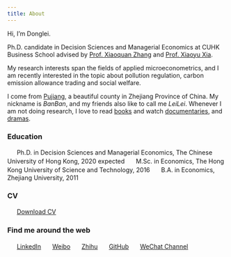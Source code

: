 ```yaml
---
title: About
---
```

Hi, I’m Donglei.

Ph.D. candidate in Decision Sciences and Managerial Economics at CUHK Business School advised by [Prof. Xiaoquan Zhang](http://mikezhang.com/) and [Prof. Xiaoyu Xia](https://sites.google.com/site/xiaoyuxia2014/).

My research interests span the fields of applied microeconometrics, and I am recently interested in the topic about pollution regulation, carbon emission allowance trading and social welfare.

I come from [Pujiang](https://en.wikipedia.org/wiki/Pujiang_County,_Zhejiang), a beautiful county in Zhejiang Province of China. My nickname is *BanBan*, and my friends also like to call me *LeiLei*.  Whenever I am not doing research, I love to read [books](https://blog.dlzhang.com/books/) and watch [documentaries](https://blog.dlzhang.com/posts/546f324b/), and [dramas](https://blog.dlzhang.com/posts/f90d4bca). <!-- more -->

### Education

　<i class="fa fa-fw fa-graduation-cap"></i>&nbsp;&nbsp;Ph.D. in Decision Sciences and Managerial Economics, The Chinese University of Hong Kong, 2020 expected
　<i class="fa fa-fw fa-graduation-cap"></i>&nbsp;&nbsp;M.Sc. in Economics, The Hong Kong University of Science and Technology, 2016
　<i class="fa fa-fw fa-graduation-cap"></i>&nbsp;&nbsp;B.A. in Economics, Zhejiang University, 2011

### CV

　<i class="fa fa-fw fa-file-pdf-o"></i>&nbsp;&nbsp;[Download CV](/cloud/file/cv_donglei_zhang.pdf)

### Find me around the web

　<i class="fa fa-fw fa-linkedin"></i>&nbsp;&nbsp;[LinkedIn](https://www.linkedin.com/in/dongleizhang "@dongleizhang")
　<i class="fa fa-fw fa-weibo"></i>&nbsp;&nbsp;[Weibo](https://www.weibo.com/prczdl "@班班_Dylan")
　<i class="fa fa-fw fa-custom zhihu"></i>&nbsp;&nbsp;[Zhihu](https://www.zhihu.com/people/ZhangDylan "@班班")
　<i class="fa fa-fw fa-github"></i>&nbsp;&nbsp;[GitHub](https://github.com/dongleizhang "@dongleizhang")
　<i class="fa fa-fw fa-weixin"></i>&nbsp;&nbsp;<a data-fancybox="gallery" href="/cloud/img/wechat_channel.jpg" title="@班班碎碎念">WeChat Channel</a>
